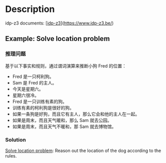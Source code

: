 # Description

idp-z3 documents: [[idp-z3](https://www.idp-z3.be/)](https://www.idp-z3.be/)

## Example: Solve location problem
### 推理问题
基于以下事实和规则，通过谓词演算来推断小狗 Fred 的位置：

* Fred 是一只柯利狗。
* Sam 是 Fred 的主人。
* 今天是星期六。
* 星期六很冷。
* Fred 是一只训练有素的狗。
* 训练有素的柯利狗是很好的狗。
* 如果一条狗是好狗，而且它有主人，那么它会和他的主人在一起。
* 如果是周末，而且天气暖和，那么 Sam 就去公园。
* 如果是周末，而且天气不暖和，那 Sam 就去博物馆。

### Solution
[Solve location problem](solve-location.md): Reason out the location of the dog according to the rules.
